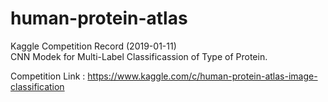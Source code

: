 # human-protein-atlas

Kaggle Competition Record (2019-01-11)  
CNN Modek for Multi-Label Classificassion of Type of Protein.
  
Competition Link :   https://www.kaggle.com/c/human-protein-atlas-image-classification

